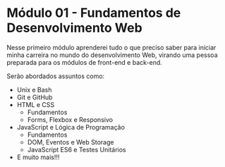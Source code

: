 # Módulo 01 - Fundamentos de Desenvolvimento Web

Nesse primeiro módulo aprenderei tudo o que preciso saber para iniciar minha carreira no mundo do desenvolvimento Web, virando uma pessoa preparada para os módulos de front-end e back-end. 

Serão abordados assuntos como:
 - Unix e Bash
 - Git e GitHub
 - HTML e CSS
   - Fundamentos
   - Forms, Flexbox e Responsivo
 - JavaScript e Lógica de Programação
   - Fundamentos
   - DOM, Eventos e Web Storage
   - JavaScript ES6 e Testes Unitários
 - E muito mais!!!
